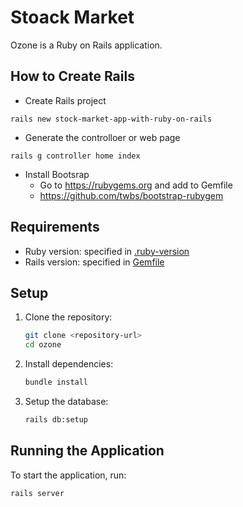 # Stoack Market
 
Ozone is a Ruby on Rails application.
## How to Create Rails 

- Create Rails project
``` 
rails new stock-market-app-with-ruby-on-rails 
```

- Generate the controlloer or web page
``` 
rails g controller home index 
```

- Install Bootsrap
    - Go to https://rubygems.org and add to Gemfile
    - https://github.com/twbs/bootstrap-rubygem
## Requirements

- Ruby version: specified in [.ruby-version](.ruby-version)
- Rails version: specified in [Gemfile](Gemfile)

## Setup

1. Clone the repository:
    ```sh
    git clone <repository-url>
    cd ozone
    ```

2. Install dependencies:
    ```sh
    bundle install
    ```

3. Setup the database:
    ```sh
    rails db:setup
    ```

## Running the Application

To start the application, run:
```sh
rails server